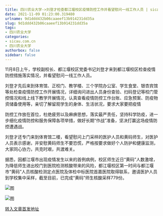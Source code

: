 ```yaml
---
title: 四川农业大学->刘登才检查都江堰校区疫情防控工作并看望慰问一线工作人员 | sicau.com.cn
date: 2021-11-09 01:23:00.319480
urlname: 9d1ddd432b06caaeef13b914231dd35a
slug: 9d1ddd432b06caaeef13b914231dd35a
tags: 
- 四川农业大学
categories:
- sicau.com.cn
- 四川农业大学
authorbox: false
sidebar: false
---
```

11月8日上午，学校副校长、都江堰校区党委书记刘登才来到都江堰校区检查疫情防控措施落实情况，并看望慰问一线工作人员。

刘登才先后来到体育馆、正校门、教学楼、三个学院办公室、学生食堂、银杏宾馆等处检查疫情防控工作开展情况，详细询问进出人员身份查验、扫码登记等校门管控情况和线上线下教学开展情况，认真查看疫情防控工作台账、应急预案、防疫物资储备使用等，亲切了解留观学生的身体、生活状况，要求大家要把疫情
<!--more-->
防控工作放在首位，杜绝疲劳以及麻痹思想，落实最严责任，坚持科学防疫，进一步细化疫情防控和服务保障各项举措，做好长期“作战”准备，坚决打赢这场疫情防控遭遇战。

刘登才还专门来到体育馆二楼，看望慰问上门采样的医护人员和黄码师生，对医护人员表示感谢，并安慰黄码师生不要恐慌，严格按要求做好个人防护和健康监测，大家同心协力，共克时艰，共渡难关。

据悉，因都江堰市出现疫情发生以来的首例病例，校区师生近日“黄码”人数激增，为降低师生进出校门到医院检测核酸带来的风险，都江堰校区第一时间与都江堰市“黄码”人员核酸检测定点医院及体检中标医院首嘉医院取得联系，邀请医护人员到学校集中采样，截至目前，已完成“黄码”师生核酸采样779份。

![图](https://news.sicau.edu.cn/__local/B/79/DC/04F9BF2957B687EC43B80E5AC12_5F7E57BC_165E9B.png)

![图](https://news.sicau.edu.cn/__local/0/DD/94/A67F9D219EEF30A8B21A0FAD4CF_76843613_162246.png)

[转入文章首发地址](https://news.sicau.edu.cn/info/1078/65344.htm)